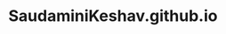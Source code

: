 # SaudaminiKeshav.github.io
[Bio Page]:file:///D:/UCIrvine/Web_Course/SaudaminiKeshav.github.io/index.html
